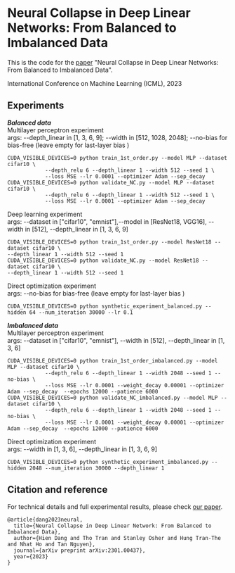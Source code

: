 # Neural Collapse in Deep Linear Networks: From Balanced to Imbalanced Data

This is the code for the [paper](https://arxiv.org/abs/2301.00437) "Neural Collapse in Deep Linear Networks: From Balanced to Imbalanced Data".

International Conference on Machine Learning (ICML), 2023
## Experiments
***Balanced data***\
Multilayer perceptron experiment\
args: --depth_linear in [1, 3, 6, 9]; --width in [512, 1028, 2048]; --no-bias for bias-free (leave empty for last-layer bias )
```
CUDA_VISIBLE_DEVICES=0 python train_1st_order.py --model MLP --dataset cifar10 \
            --depth_relu 6 --depth_linear 1 --width 512 --seed 1 \
            --loss MSE --lr 0.0001 --optimizer Adam --sep_decay 
CUDA_VISIBLE_DEVICES=0 python validate_NC.py --model MLP --dataset cifar10 \
            --depth_relu 6 --depth_linear 1 --width 512 --seed 1 \
            --loss MSE --lr 0.0001 --optimizer Adam --sep_decay 
```
Deep learning experiment\
args: --dataset in ["cifar10", "emnist"],--model in [ResNet18, VGG16], --width in [512], --depth_linear in [1, 3, 6, 9]
```
CUDA_VISIBLE_DEVICES=0 python train_1st_order.py --model ResNet18 --dataset cifar10 \
--depth_linear 1 --width 512 --seed 1
CUDA_VISIBLE_DEVICES=0 python validate_NC.py --model ResNet18 --dataset cifar10 \
--depth_linear 1 --width 512 --seed 1
```
Direct optimization experiment\
args: --no-bias for bias-free (leave empty for last-layer bias )
``` 
CUDA_VISIBLE_DEVICES=0 python synthetic_experiment_balanced.py --hidden 64 --num_iteration 30000 --lr 0.1
```
***Imbalanced data***\
Multilayer perceptron experiment\
args: --dataset in ["cifar10", "emnist"], --width in [512], --depth_linear in [1, 3, 6]
```
CUDA_VISIBLE_DEVICES=0 python train_1st_order_imbalanced.py --model MLP --dataset cifar10 \
            --depth_relu 6 --depth_linear 1 --width 2048 --seed 1 --no-bias \
            --loss MSE --lr 0.0001 --weight_decay 0.00001 --optimizer Adam --sep_decay  --epochs 12000 --patience 6000
CUDA_VISIBLE_DEVICES=0 python validate_NC_imbalanced.py --model MLP --dataset cifar10 \
            --depth_relu 6 --depth_linear 1 --width 2048 --seed 1 --no-bias \
            --loss MSE --lr 0.0001 --weight_decay 0.00001 --optimizer Adam --sep_decay  --epochs 12000 --patience 6000
```
Direct optimization experiment\
args: --width in [1, 3, 6], --depth_linear in [1, 3, 6, 9]
```
CUDA_VISIBLE_DEVICES=0 python synthetic_experiment_imbalanced.py --hidden 2048 --num_iteration 30000 --depth_linear 1
```
## Citation and reference 
For technical details and full experimental results, please check [our paper](https://arxiv.org/abs/2301.00437).
```
@article{dang2023neural,
  title={Neural Collapse in Deep Linear Network: From Balanced to Imbalanced Data},
  author={Hien Dang and Tho Tran and Stanley Osher and Hung Tran-The and Nhat Ho and Tan Nguyen},
  journal={arXiv preprint arXiv:2301.00437},
  year={2023}
}
```